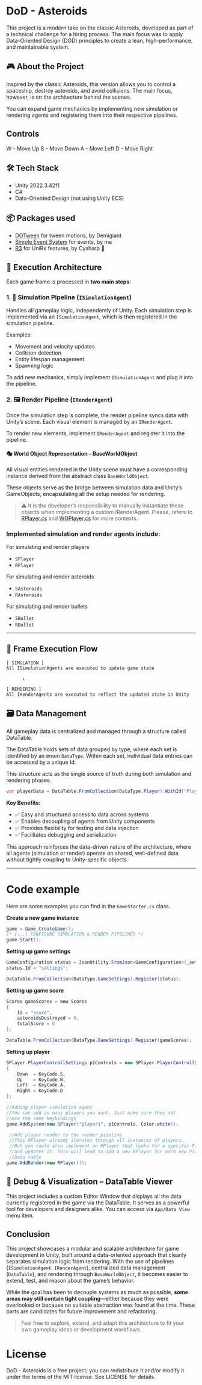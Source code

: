 # DoD - Asteroids
This project is a modern take on the classic Asteroids, developed as part of a technical challenge for a hiring process. The main focus was to apply Data-Oriented Design (DOD) principles to create a lean, high-performance, and maintainable system.

## 🎮 About the Project

Inspired by the classic Asteroids, this version allows you to control a spaceship, destroy asteroids, and avoid collisions. The main focus, however, is on the architecture behind the scenes.

You can expand game mechanics by implementing new simulation or rendering agents and registering them into their respective pipelines.

## Controls

W - Move Up
S - Move Down
A - Move Left
D - Move Right

## 🛠️ Tech Stack
- Unity 2022.3.42f1
- C#
- Data-Oriented Design (not using Unity ECS)


## 📦 Packages used

- [DOTween](https://dotween.demigiant.com/documentation.php) for tween motions, by Demigiant
- [Simple Event System](https://github.com/lourenco-pedro/UnitySimpleEventSystem) for events, by me
- [R3](https://github.com/Cysharp/R3) for UniRx features, by Cysharp 🙇

## 🧠 Execution Architecture

Each game frame is processed in **two main steps**:

### 1. 🧩 Simulation Pipeline (`ISimulationAgent`)

Handles all gameplay logic, independently of Unity. Each simulation step is implemented via an `ISimulationAgent`, which is then registered in the simulation pipeline.

Examples:
- Movement and velocity updates
- Collision detection
- Entity lifespan management
- Spawning logic

To add new mechanics, simply implement `ISimulationAgent` and plug it into the pipeline.

### 2. 🖼️ Render Pipeline (`IRenderAgent`)

Once the simulation step is complete, the render pipeline syncs data with Unity’s scene. Each visual element is managed by an `IRenderAgent`.

To render new elements, implement `IRenderAgent` and register it into the pipeline.

#### 🎭 World Object Representation – BaseWorldObject
All visual entities rendered in the Unity scene must have a corresponding instance derived from the abstract class ``BaseWorldObject``.

These objects serve as the bridge between simulation data and Unity’s GameObjects, encapsulating all the setup needed for rendering.

> ⚠️ It is the developer’s responsibility to manually instantiate these objects when implementing a custom IRenderAgent. Please, refere to [RPlayer.cs](./Assets/Scripts/App/Render/RPlayer.cs) and [WOPlayer.cs](./Assets/Scripts/App/Render/WorldObjects/WOPlayer.cs) for more contexts.

### Implemented simulation and render agents include:

For simulating and render players
- `SPlayer`
- `RPlayer`

For simulating and render asteroids

- `SAsteroids`
- `RAsteroids`

For simulating and render bullets

- `SBullet`
- `RBullet`


---

## 🔁 Frame Execution Flow

```text
[ SIMULATION ]
All ISimulationAgents are executed to update game state

      ↓

[ RENDERING ]
All IRenderAgents are executed to reflect the updated state in Unity
```

## 🗃️ Data Management

All gameplay data is centralized and managed through a structure called DataTable.

The DataTable holds sets of data grouped by type, where each set is identified by an enum ``DataType``. Within each set, individual data entries can be accessed by a unique Id.

This structure acts as the single source of truth during both simulation and rendering phases.

```c#
var playerData = DataTable.FromCollection(DataType.Player).WithId("Player1");
```


**Key Benefits:**

- ✅ Easy and structured access to data across systems
- ✅ Enables decoupling of agents from Unity components
- ✅ Provides flexibility for testing and data injection
- ✅ Facilitates debugging and serialization

This approach reinforces the data-driven nature of the architecture, where all agents (simulation or render) operate on shared, well-defined data without tightly coupling to Unity-specific objects.

---

# Code example

Here are some examples you can find in the ``GameStarter.cs`` class.

**Create a new game instance**

```c#
game = Game.CreateGame();
/* [...] CONFIGURE SIMULATION & RENDER PIPELINES */
game.Start();
```

**Setting up game settings**

```c#
GameConfiguration status = JsonUtility.FromJson<GameConfiguration>(_settings.text);
status.Id = "settings";

DataTable.FromCollection(DataType.GameSettings).Register(status);
```

**Setting up game score**

```c#
Scores gameScores = new Scores
{
    Id = "score",
    asteroidsDestroyed = 0,
    totalScore = 0
};

DataTable.FromCollection(DataType.GameSettings).Register(gameScores);
```

**Setting up player**

```c#
SPlayer.PlayerControllSettings p1Controls = new SPlayer.PlayerControllSettings
{
    Down  = KeyCode.S,
    Up    = KeyCode.W,
    Left  = KeyCode.A,
    Right = KeyCode.D
};

//Adding player simulation agent
//You can add as many players you want. Just make sure they not
//use the same keybindings
game.AddSystem(new SPlayer("player1", p1Controls, Color.white));

 //Add player render to the render pipeline
 //This RPlayer already iterates through all instances of players.
 //But you could also implement an RPlayer that looks for a specific Player ID
 //and updates it. This will lead to add a new RPlayer for each new Player in the
 //Data table 
game.AddRender(new RPlayer());
```

## 🧩 Debug & Visualization – DataTable Viewer

This project includes a custom Editor Window that displays all the data currently registered in the game via the DataTable. It serves as a powerful tool for developers and designers alike.
You can access via `App/Data View` menu item.

## Conclusion

This project showcases a modular and scalable architecture for game development in Unity, built around a data-oriented approach that cleanly separates simulation logic from rendering. With the use of pipelines (``ISimulationAgent``, ``IRenderAgent``), centralized data management (``DataTable``), and rendering through ``BaseWorldObject``, it becomes easier to extend, test, and reason about the game’s behavior.

While the goal has been to decouple systems as much as possible, **some areas may still contain tight coupling**—either because they were overlooked or because no suitable abstraction was found at the time. These parts are candidates for future improvement and refactoring.

> Feel free to explore, extend, and adapt this architecture to fit your own gameplay ideas or development workflows.

# License

DoD - Asteroids is a free project; you can redistribute it and/or modify it under the terms of the MIT license. See LICENSE for details.
